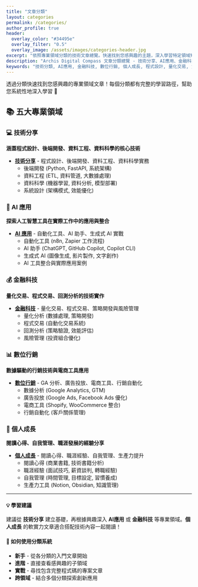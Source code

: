 ```yaml
---
title: "文章分類"
layout: categories
permalink: /categories/
author_profile: true
header:
  overlay_color: "#34495e"
  overlay_filter: "0.5"  
  overlay_image: /assets/images/categories-header.jpg
excerpt: "依照專業領域分類的技術文章總覽。快速找到您感興趣的主題，深入學習特定領域知識 📂"
description: "Archis Digital Compass 文章分類總覽 - 技術分享、AI應用、金融科技、數位行銷、個人成長五大專業領域"
keywords: "技術分類, AI應用, 金融科技, 數位行銷, 個人成長, 程式設計, 量化交易, 資料科學"
---
```


透過分類快速找到您感興趣的專業領域文章！每個分類都有完整的學習路徑，幫助您系統性地深入學習 🎯

## 📚 五大專業領域

### 💻 技術分享
**涵蓋程式設計、後端開發、資料工程、資料科學的核心技術**

- **[技術分享](/categories/technical/)** - 程式設計、後端開發、資料工程、資料科學實務
  - 後端開發 (Python, FastAPI, 系統架構)
  - 資料工程 (ETL, 資料管道, 大數據處理)  
  - 資料科學 (機器學習, 資料分析, 模型部署)
  - 系統設計 (架構模式, 效能優化)

### 🤖 AI 應用  
**探索人工智慧工具在實際工作中的應用與整合**

- **[AI 應用](/categories/ai-applications/)** - 自動化工具、AI 助手、生成式 AI 實戰
  - 自動化工具 (n8n, Zapier 工作流程)
  - AI 助手 (ChatGPT, GitHub Copilot, Copilot CLI)
  - 生成式 AI (圖像生成, 影片製作, 文字創作)
  - AI 工具整合與實際應用案例

### 💰 金融科技
**量化交易、程式交易、回測分析的技術實作**

- **[金融科技](/categories/fintech/)** - 量化交易、程式交易、策略開發與風險管理
  - 量化分析 (數據處理, 策略開發)
  - 程式交易 (自動化交易系統)
  - 回測分析 (策略驗證, 效能評估)
  - 風險管理 (投資組合優化)

### 📊 數位行銷
**數據驅動的行銷技術與電商工具應用**

- **[數位行銷](/categories/digital-marketing/)** - GA 分析、廣告投放、電商工具、行銷自動化
  - 數據分析 (Google Analytics, GTM)
  - 廣告投放 (Google Ads, Facebook Ads 優化)
  - 電商工具 (Shopify, WooCommerce 整合)
  - 行銷自動化 (客戶關係管理)

### 🌟 個人成長
**閱讀心得、自我管理、職涯發展的經驗分享**

- **[個人成長](/categories/personal-growth/)** - 閱讀心得、職涯經驗、自我管理、生產力提升
  - 閱讀心得 (商業書籍, 技術書籍分析)
  - 職涯經驗 (面試技巧, 薪資談判, 轉職經驗)
  - 自我管理 (時間管理, 目標設定, 習慣養成)
  - 生產力工具 (Notion, Obsidian, 知識管理)

---

<div class="notice--success">
  <h4>💡 學習建議</h4>
  <p>建議從 <strong>技術分享</strong> 建立基礎，再根據興趣深入 <strong>AI應用</strong> 或 <strong>金融科技</strong> 等專業領域。<strong>個人成長</strong> 的軟實力文章適合搭配技術內容一起閱讀！</p>
</div>

<div class="notice--info">
  <h4>🎯 如何使用分類系統</h4>
  <ul>
    <li><strong>新手</strong> - 從各分類的入門文章開始</li>
    <li><strong>進階</strong> - 直接查看感興趣的子領域</li>
    <li><strong>實戰</strong> - 尋找包含完整程式碼的專案文章</li>
    <li><strong>跨領域</strong> - 結合多個分類探索創新應用</li>
  </ul>
</div>